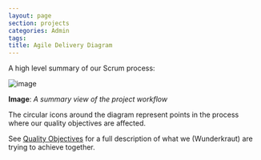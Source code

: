 ```yaml
---
layout: page
section: projects
categories: Admin
tags:
title: Agile Delivery Diagram
---
```


A high level summary of our Scrum process:

![image](http://way.wunder.co.uk/public/images/project-workflow.png)

**Image**: <i>A summary view of the project workflow</i>

The circular icons around the diagram represent points in the process where our quality objectives are affected.

See [Quality Objectives](/company/quality-objectives/) for a full description of what we (Wunderkraut) are trying to achieve together.
